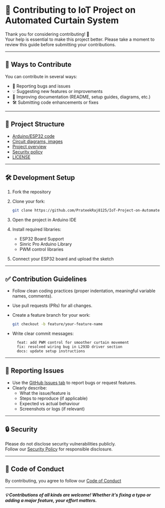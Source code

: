 # 🤝 Contributing to IoT Project on Automated Curtain System

Thank you for considering contributing! 🎉  
Your help is essential to make this project better. Please take a moment to review this guide before submitting your contributions.  

---

## 📌 Ways to Contribute
You can contribute in several ways:
- 🐞 Reporting bugs and issues  
- 💡 Suggesting new features or improvements  
- 📝 Improving documentation (README, setup guides, diagrams, etc.)  
- 🛠️ Submitting code enhancements or fixes  

---

## 📂 Project Structure
- [Arduino/ESP32 code](https://github.com/PrateekRaj8125/IoT-Project-on-Automated-Curtain-System/blob/main/IoT_Project/IoT_Project.ino)  
- [Circuit diagrams, images](https://github.com/PrateekRaj8125/IoT-Project-on-Automated-Curtain-System/tree/main/assets)  
- [Project overview](https://github.com/PrateekRaj8125/IoT-Project-on-Automated-Curtain-System/blob/main/docs/README.md)
- [Security policy](https://github.com/PrateekRaj8125/IoT-Project-on-Automated-Curtain-System/blob/main/docs/SECURITY.md)
- [LICENSE](https://github.com/PrateekRaj8125/IoT-Project-on-Automated-Curtain-System/blob/main/LICENSE.md)


---

## 🛠 Development Setup
1. Fork the repository  
2. Clone your fork:

   ```bash
   git clone https://github.com/PrateekRaj8125/IoT-Project-on-Automated-Curtain-System.git
3. Open the project in Arduino IDE
4. Install required libraries:
    - ESP32 Board Support
    - Sinric Pro Arduino Library
    - PWM control libraries
5. Connect your ESP32 board and upload the sketch

---
## ✅ Contribution Guidelines
  - Follow clean coding practices (proper indentation, meaningful variable names, comments).
  - Use pull requests (PRs) for all changes.
  - Create a feature branch for your work:

    ```bash
    git checkout -b feature/your-feature-name
  - Write clear commit messages:

    ```
      feat: add PWM control for smoother curtain movement
      fix: resolved wiring bug in L293D driver section
      docs: update setup instructions
    ```
---
## 🐞 Reporting Issues
  - Use the [GitHub Issues tab](https://github.com/PrateekRaj8125/IoT-Project-on-Automated-Curtain-System/issues) to report bugs or request features.
  - Clearly describe:
      - What the issue/feature is
      - Steps to reproduce (if applicable)
      - Expected vs actual behaviour
      - Screenshots or logs (if relevant)
---
  ## 🔒 Security
  Please do not disclose security vulnerabilities publicly.  
  Follow our [Security Policy](https://github.com/PrateekRaj8125/IoT-Project-on-Automated-Curtain-System/security/policy) for responsible disclosure.

---
## 🙌 Code of Conduct
  By contributing, you agree to follow our [Code of Conduct](https://github.com/PrateekRaj8125/IoT-Project-on-Automated-Curtain-System/blob/main/docs/CODE_OF_CONDUCT.md)

   
---
 **_💡 Contributions of all kinds are welcome! Whether it's fixing a typo or adding a major feature, your effort matters._**
